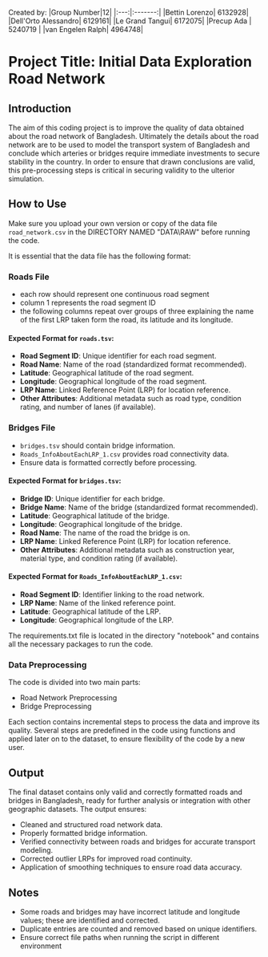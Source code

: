 Created by:
|Group Number|12|
|:---:|:-------:|
|Bettin Lorenzo| 6132928|
|Dell'Orto Alessandro| 6129161|
|Le Grand Tangui| 6172075|
|Precup Ada | 5240719 |
|van Engelen Ralph| 4964748|

# Project Title: Initial Data Exploration Road Network
## Introduction

The aim of this coding project is to improve the quality of data obtained about the road network of Bangladesh. Ultimately the details about the road network are to be used to model the transport system of Bangladesh and conclude which arteries or bridges require immediate investments to secure stability in the country. In order to ensure that drawn conclusions are valid, this pre-processing steps is critical in securing validity to the ulterior simulation.

## How to Use

Make sure you upload your own version or copy of the data file `road_network.csv` in the DIRECTORY NAMED "DATA\RAW" before running the code. 

It is essential that the data file has the following format:

### Roads File
- each row should represent one continuous road segment
- column 1 represents the road segment ID
- the following columns repeat over groups of three explaining the name of the first LRP taken form the road, its latitude and its longitude. 

#### Expected Format for `roads.tsv`:
- **Road Segment ID**: Unique identifier for each road segment.
- **Road Name**: Name of the road (standardized format recommended).
- **Latitude**: Geographical latitude of the road segment.
- **Longitude**: Geographical longitude of the road segment.
- **LRP Name**: Linked Reference Point (LRP) for location reference.
- **Other Attributes**: Additional metadata such as road type, condition rating, and number of lanes (if available).

### Bridges File
- `bridges.tsv` should contain bridge information.
- `Roads_InfoAboutEachLRP_1.csv` provides road connectivity data.
- Ensure data is formatted correctly before processing.

#### Expected Format for `bridges.tsv`:
- **Bridge ID**: Unique identifier for each bridge.
- **Bridge Name**: Name of the bridge (standardized format recommended).
- **Latitude**: Geographical latitude of the bridge.
- **Longitude**: Geographical longitude of the bridge.
- **Road Name**: The name of the road the bridge is on.
- **LRP Name**: Linked Reference Point (LRP) for location reference.
- **Other Attributes**: Additional metadata such as construction year, material type, and condition rating (if available).

#### Expected Format for `Roads_InfoAboutEachLRP_1.csv`:
- **Road Segment ID**: Identifier linking to the road network.
- **LRP Name**: Name of the linked reference point.
- **Latitude**: Geographical latitude of the LRP.
- **Longitude**: Geographical longitude of the LRP.


The requirements.txt file is located in the directory "notebook" and contains all the necessary packages to run the code.

### Data Preprocessing
The code is divided into two main parts:
- Road Network Preprocessing
- Bridge Preprocessing

Each section contains incremental steps to process the data and improve its quality. Several steps are predefined in the code using functions and applied later on to the dataset, to ensure flexibility of the code by a new user. 

## Output
The final dataset contains only valid and correctly formatted roads and bridges in Bangladesh, ready for further analysis or integration with other geographic datasets. The output ensures:
- Cleaned and structured road network data.
- Properly formatted bridge information.
- Verified connectivity between roads and bridges for accurate transport modeling.
- Corrected outlier LRPs for improved road continuity.
- Application of smoothing techniques to ensure road data accuracy.

## Notes
- Some roads and bridges may have incorrect latitude and longitude values; these are identified and corrected.
- Duplicate entries are counted and removed based on unique identifiers.
- Ensure correct file paths when running the script in different environment